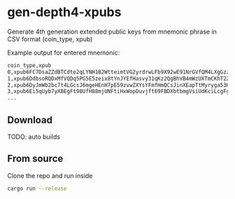 # gen-depth4-xpubs
Generate 4th generation extended public keys from mnemonic phrase in CSV format (coin_type, xpub)

Example output for entered mnemonic:
```txt
coin_type,xpub
0,xpub6FC7DsaZZdBTCdte2qLYNH1B2WtteimtVG2yrdrwLFb9X92wE91NrGVfQM4LXgGzzyrU1aycJrXBmGAEK8AWk8hcg8obgbN7tAozxyCpTnd
1,xpub6DdbsoRQDxMfVQDq5PG5E5zeix8tYnJYEfHasvy31qKz2QgBhVB4mWzUXTmCKhT22dTyWy65FLRezuz1bT81oh9Cbrg8QgT8ypEX2T1ef6V
2,xpub6DyJmWb2bc7t4LGcsJ6mgeHEnH7pE59zvwZXYsYFmfHmQCsJinXEapTtMyryga53H8XwZxCRpT6iARtNiftqX1n6wtsyam4BahFaJLhEqUj
3,xpub6Ei5qUyb7yXBEgFt98UfH88mjUNFtiHxWopDuvjft69FBDXbtbmgVsiUdKciLcgFgbb3PPYWTJbWr37Ux3qmStENGpQN3hdXZcUGFaby57Y
...
```

## Download
TODO: auto builds

## From source
Clone the repo and run inside
```sh
cargo run --release
```
